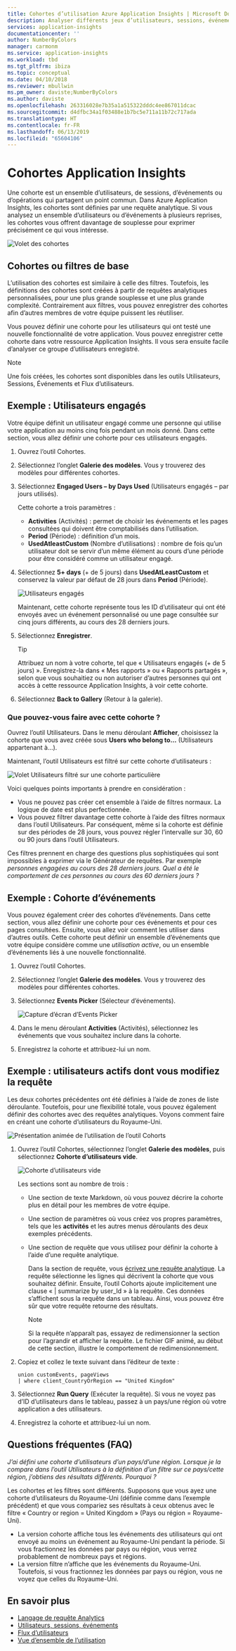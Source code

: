 ```yaml
---
title: Cohortes d’utilisation Azure Application Insights | Microsoft Docs
description: Analyser différents jeux d’utilisateurs, sessions, événements ou opérations qui partagent un point commun
services: application-insights
documentationcenter: ''
author: NumberByColors
manager: carmonm
ms.service: application-insights
ms.workload: tbd
ms.tgt_pltfrm: ibiza
ms.topic: conceptual
ms.date: 04/10/2018
ms.reviewer: mbullwin
ms.pm_owner: daviste;NumberByColors
ms.author: daviste
ms.openlocfilehash: 263316028e7b35a1a515322dddc4ee867011dcac
ms.sourcegitcommit: d4dfbc34a1f03488e1b7bc5e711a11b72c717ada
ms.translationtype: HT
ms.contentlocale: fr-FR
ms.lasthandoff: 06/13/2019
ms.locfileid: "65604106"
---
```

# <a name="application-insights-cohorts"></a>Cohortes Application Insights

Une cohorte est un ensemble d’utilisateurs, de sessions, d’événements ou d’opérations qui partagent un point commun. Dans Azure Application Insights, les cohortes sont définies par une requête analytique. Si vous analysez un ensemble d’utilisateurs ou d’événements à plusieurs reprises, les cohortes vous offrent davantage de souplesse pour exprimer précisément ce qui vous intéresse.

![Volet des cohortes](./media/usage-cohorts/001.png)

## <a name="cohorts-versus-basic-filters"></a>Cohortes ou filtres de base

L’utilisation des cohortes est similaire à celle des filtres. Toutefois, les définitions des cohortes sont créées à partir de requêtes analytiques personnalisées, pour une plus grande souplesse et une plus grande complexité. Contrairement aux filtres, vous pouvez enregistrer des cohortes afin d’autres membres de votre équipe puissent les réutiliser.

Vous pouvez définir une cohorte pour les utilisateurs qui ont testé une nouvelle fonctionnalité de votre application. Vous pouvez enregistrer cette cohorte dans votre ressource Application Insights. Il vous sera ensuite facile d’analyser ce groupe d’utilisateurs enregistré.

> [!NOTE]
> Une fois créées, les cohortes sont disponibles dans les outils Utilisateurs, Sessions, Événements et Flux d’utilisateurs.

## <a name="example-engaged-users"></a>Exemple : Utilisateurs engagés

Votre équipe définit un utilisateur engagé comme une personne qui utilise votre application au moins cinq fois pendant un mois donné. Dans cette section, vous allez définir une cohorte pour ces utilisateurs engagés.

1. Ouvrez l’outil Cohortes.

2. Sélectionnez l’onglet **Galerie des modèles**. Vous y trouverez des modèles pour différentes cohortes.

3. Sélectionnez **Engaged Users – by Days Used** (Utilisateurs engagés – par jours utilisés).

    Cette cohorte a trois paramètres :
    * **Activities** (Activités) : permet de choisir les événements et les pages consultées qui doivent être comptabilisés dans l’utilisation.
    * **Period** (Période) : définition d’un mois.
    * **UsedAtleastCustom** (Nombre d’utilisations) : nombre de fois qu’un utilisateur doit se servir d’un même élément au cours d’une période pour être considéré comme un utilisateur engagé.

4. Sélectionnez **5+ days** (+ de 5 jours) dans **UsedAtLeastCustom** et conservez la valeur par défaut de 28 jours dans **Period** (Période).

    ![Utilisateurs engagés](./media/usage-cohorts/003.png)

    Maintenant, cette cohorte représente tous les ID d’utilisateur qui ont été envoyés avec un événement personnalisé ou une page consultée sur cinq jours différents, au cours des 28 derniers jours.

5. Sélectionnez **Enregistrer**.

   > [!TIP]
   > Attribuez un nom à votre cohorte, tel que « Utilisateurs engagés (+ de 5 jours) ». Enregistrez-la dans « Mes rapports » ou « Rapports partagés », selon que vous souhaitiez ou non autoriser d’autres personnes qui ont accès à cette ressource Application Insights, à voir cette cohorte.

6. Sélectionnez **Back to Gallery** (Retour à la galerie).

### <a name="what-can-you-do-by-using-this-cohort"></a>Que pouvez-vous faire avec cette cohorte ?

Ouvrez l’outil Utilisateurs. Dans le menu déroulant **Afficher**, choisissez la cohorte que vous avez créée sous **Users who belong to…** (Utilisateurs appartenant à...).

Maintenant, l’outil Utilisateurs est filtré sur cette cohorte d’utilisateurs :

![Volet Utilisateurs filtré sur une cohorte particulière](./media/usage-cohorts/004.png)

Voici quelques points importants à prendre en considération :

* Vous ne pouvez pas créer cet ensemble à l’aide de filtres normaux. La logique de date est plus perfectionnée.
* Vous pouvez filtrer davantage cette cohorte à l’aide des filtres normaux dans l’outil Utilisateurs. Par conséquent, même si la cohorte est définie sur des périodes de 28 jours, vous pouvez régler l’intervalle sur 30, 60 ou 90 jours dans l’outil Utilisateurs.

Ces filtres prennent en charge des questions plus sophistiquées qui sont impossibles à exprimer via le Générateur de requêtes. Par exemple _personnes engagées au cours des 28 derniers jours. Quel a été le comportement de ces personnes au cours des 60 derniers jours ?_

## <a name="example-events-cohort"></a>Exemple : Cohorte d’événements

Vous pouvez également créer des cohortes d’événements. Dans cette section, vous allez définir une cohorte pour ces événements et pour ces pages consultées. Ensuite, vous allez voir comment les utiliser dans d’autres outils. Cette cohorte peut définir un ensemble d’événements que votre équipe considère comme une _utilisation active_, ou un ensemble d’événements liés à une nouvelle fonctionnalité.

1. Ouvrez l’outil Cohortes.

2. Sélectionnez l’onglet **Galerie des modèles**. Vous y trouverez des modèles pour différentes cohortes.

3. Sélectionnez **Events Picker** (Sélecteur d’événements).

    ![Capture d’écran d’Events Picker](./media/usage-cohorts/006.png)

4. Dans le menu déroulant **Activities** (Activités), sélectionnez les événements que vous souhaitez inclure dans la cohorte.

5. Enregistrez la cohorte et attribuez-lui un nom.

## <a name="example-active-users-where-you-modify-a-query"></a>Exemple : utilisateurs actifs dont vous modifiez la requête

Les deux cohortes précédentes ont été définies à l’aide de zones de liste déroulante. Toutefois, pour une flexibilité totale, vous pouvez également définir des cohortes avec des requêtes analytiques. Voyons comment faire en créant une cohorte d’utilisateurs du Royaume-Uni.

![Présentation animée de l’utilisation de l’outil Cohorts](./media/usage-cohorts/cohorts0001.gif)

1. Ouvrez l’outil Cohortes, sélectionnez l’onglet **Galerie des modèles**, puis sélectionnez **Cohorte d’utilisateurs vide**.

    ![Cohorte d’utilisateurs vide](./media/usage-cohorts/001.png)

    Les sections sont au nombre de trois :
   * Une section de texte Markdown, où vous pouvez décrire la cohorte plus en détail pour les membres de votre équipe.

   * Une section de paramètres où vous créez vos propres paramètres, tels que les **activités** et les autres menus déroulants des deux exemples précédents.

   * Une section de requête que vous utilisez pour définir la cohorte à l’aide d’une requête analytique.

     Dans la section de requête, vous [écrivez une requête analytique](/azure/kusto/query). La requête sélectionne les lignes qui décrivent la cohorte que vous souhaitez définir. Ensuite, l’outil Cohorts ajoute implicitement une clause « | summarize by user_Id » à la requête. Ces données s’affichent sous la requête dans un tableau. Ainsi, vous pouvez être sûr que votre requête retourne des résultats.

     > [!NOTE]
     > Si la requête n’apparaît pas, essayez de redimensionner la section pour l’agrandir et afficher la requête. Le fichier GIF animé, au début de cette section, illustre le comportement de redimensionnement.

2. Copiez et collez le texte suivant dans l’éditeur de texte :

    ```KQL
    union customEvents, pageViews
    | where client_CountryOrRegion == "United Kingdom"
    ```

3. Sélectionnez **Run Query** (Exécuter la requête). Si vous ne voyez pas d’ID d’utilisateurs dans le tableau, passez à un pays/une région où votre application a des utilisateurs.

4. Enregistrez la cohorte et attribuez-lui un nom.

## <a name="frequently-asked-questions"></a>Questions fréquentes (FAQ)

_J’ai défini une cohorte d’utilisateurs d’un pays/d’une région. Lorsque je la compare dans l’outil Utilisateurs à la définition d’un filtre sur ce pays/cette région, j’obtiens des résultats différents. Pourquoi ?_

Les cohortes et les filtres sont différents. Supposons que vous ayez une cohorte d’utilisateurs du Royaume-Uni (définie comme dans l’exemple précédent) et que vous compariez ses résultats à ceux obtenus avec le filtre « Country or region = United Kingdom » (Pays ou région = Royaume-Uni).

* La version cohorte affiche tous les événements des utilisateurs qui ont envoyé au moins un événement au Royaume-Uni pendant la période. Si vous fractionnez les données par pays ou région, vous verrez probablement de nombreux pays et régions.
* La version filtre n’affiche que les événements du Royaume-Uni. Toutefois, si vous fractionnez les données par pays ou région, vous ne voyez que celles du Royaume-Uni.

## <a name="learn-more"></a>En savoir plus

* [Langage de requête Analytics](https://go.microsoft.com/fwlink/?linkid=856587)
* [Utilisateurs, sessions, événements](usage-segmentation.md)
* [Flux d’utilisateurs](usage-flows.md)
* [Vue d’ensemble de l’utilisation](usage-overview.md)